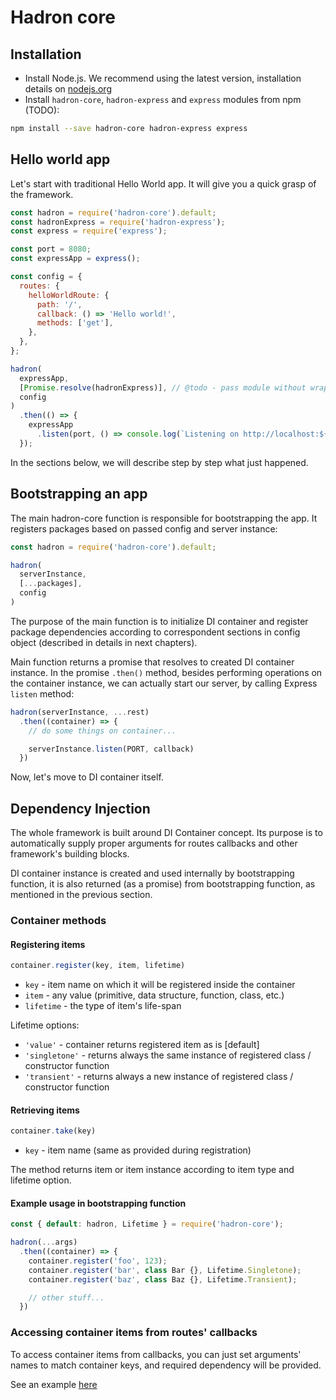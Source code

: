 # Hadron core

## Installation

- Install Node.js. We recommend using the latest version, installation details on [nodejs.org](https://nodejs.org)
- Install `hadron-core`, `hadron-express` and `express` modules from npm (TODO):

```bash
npm install --save hadron-core hadron-express express
```

## Hello world app

Let's start with traditional Hello World app. It will give you a quick grasp of the framework.

```javascript
const hadron = require('hadron-core').default;
const hadronExpress = require('hadron-express');
const express = require('express');

const port = 8080;
const expressApp = express();

const config = {
  routes: {
    helloWorldRoute: {
      path: '/',
      callback: () => 'Hello world!',
      methods: ['get'],
    },
  },
};

hadron(
  expressApp,
  [Promise.resolve(hadronExpress)], // @todo - pass module without wrapping in a promise
  config
)
  .then(() => {
    expressApp
      .listen(port, () => console.log(`Listening on http://localhost:${port}`));
  });
```

In the sections below, we will describe step by step what just happened.

## Bootstrapping an app

The main hadron-core function is responsible for bootstrapping the app. It registers packages based on passed config and server instance:

```javascript
const hadron = require('hadron-core').default;

hadron(
  serverInstance,
  [...packages],
  config
)
```

The purpose of the main function is to initialize DI container and register package dependencies according to correspondent sections in config object (described in details in next chapters).

Main function returns a promise that resolves to created DI container instance. In the promise `.then()` method, besides performing operations on the container instance, we can actually start our server, by calling Express `listen` method:

```javascript
hadron(serverInstance, ...rest)
  .then((container) => {
    // do some things on container...

    serverInstance.listen(PORT, callback)
  })
```

Now, let's move to DI container itself.

## Dependency Injection

The whole framework is built around DI Container concept. Its purpose is to automatically supply proper arguments for routes callbacks and other framework's building blocks.

DI container instance is created and used internally by bootstrapping function, it is also returned (as a promise) from bootstrapping function, as mentioned in the previous section.

### Container methods

#### Registering items

```javascript
container.register(key, item, lifetime)
```

- `key` - item name on which it will be registered inside the container
- `item` - any value (primitive, data structure, function, class, etc.)
- `lifetime` - the type of item's life-span

Lifetime options:

- `'value'` - container returns registered item as is [default]
- `'singletone'` - returns always the same instance of registered class / constructor function
- `'transient'` - returns always a new instance of registered class / constructor function

#### Retrieving items

```javascript
container.take(key)
```

- `key` - item name (same as provided during registration)

The method returns item or item instance according to item type and lifetime option.

#### Example usage in bootstrapping function

```javascript
const { default: hadron, Lifetime } = require('hadron-core');

hadron(...args)
  .then((container) => {
    container.register('foo', 123);
    container.register('bar', class Bar {}, Lifetime.Singletone);
    container.register('baz', class Baz {}, Lifetime.Transient);

    // other stuff...
  })
```

### Accessing container items from routes' callbacks

To access container items from callbacks, you can just set arguments' names to match container keys, and required dependency will be provided.

See an example [here](../routing/#retrieving-items-from-container-in-callback)